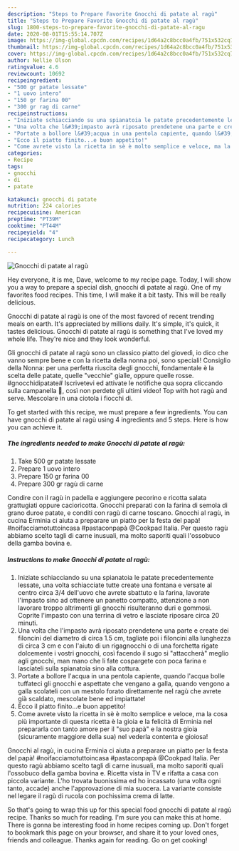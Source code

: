```yaml
---
description: "Steps to Prepare Favorite Gnocchi di patate al ragù"
title: "Steps to Prepare Favorite Gnocchi di patate al ragù"
slug: 1800-steps-to-prepare-favorite-gnocchi-di-patate-al-ragu
date: 2020-08-01T15:55:14.707Z
image: https://img-global.cpcdn.com/recipes/1d64a2c8bcc0a4fb/751x532cq70/gnocchi-di-patate-al-ragu-recipe-main-photo.jpg
thumbnail: https://img-global.cpcdn.com/recipes/1d64a2c8bcc0a4fb/751x532cq70/gnocchi-di-patate-al-ragu-recipe-main-photo.jpg
cover: https://img-global.cpcdn.com/recipes/1d64a2c8bcc0a4fb/751x532cq70/gnocchi-di-patate-al-ragu-recipe-main-photo.jpg
author: Nellie Olson
ratingvalue: 4.6
reviewcount: 10692
recipeingredient:
- "500 gr patate lessate"
- "1 uovo intero"
- "150 gr farina 00"
- "300 gr rag di carne"
recipeinstructions:
- "Iniziate schiacciando su una spianatoia le patate precedentemente lessate, una volta schiacciate tutte create una fontana e versate al centro circa 3/4 dell&#39;uovo che avrete sbattuto e la farina, lavorate l&#39;impasto sino ad ottenere un panetto compatto, attenzione a non lavorare troppo altrimenti gli gnocchi risulteranno duri e gommosi. Coprite l&#39;impasto con una terrina di vetro e lasciate riposare circa 20 minuti."
- "Una volta che l&#39;impasto avrà riposato prendetene una parte e create dei filoncini del diametro di circa 1.5 cm, tagliate poi i filoncini alla lunghezza di circa 3 cm e con l&#39;aiuto di un rigagnocchi o di una forchetta rigate dolcemente i vostri gnocchi, così facendo il sugo si &#34;attaccherà&#34; meglio agli gnocchi, man mano che li fate cospargete con poca farina e lasciateli sulla spianatoia sino alla cottura."
- "Portate a bollore l&#39;acqua in una pentola capiente, quando l&#39;acqua bolle tuffateci gli gnocchi e aspettate che vengano a galla, quando vengono a galla scolateli con un mestolo forato direttamente nel ragù che avrete già scaldato, mescolate bene ed impiattate!"
- "Ecco il piatto finito...e buon appetito!"
- "Come avrete visto la ricetta in sè è molto semplice e veloce, ma la cosa più importante di questa ricetta è la gioia e la felicità di Erminia nel prepararla con tanto amore per il &#34;suo papà&#34; e la nostra gioia (sicuramente maggiore della sua) nel vederla contenta e gioiosa!"
categories:
- Recipe
tags:
- gnocchi
- di
- patate

katakunci: gnocchi di patate 
nutrition: 224 calories
recipecuisine: American
preptime: "PT39M"
cooktime: "PT44M"
recipeyield: "4"
recipecategory: Lunch

---
```



![Gnocchi di patate al ragù](https://img-global.cpcdn.com/recipes/1d64a2c8bcc0a4fb/751x532cq70/gnocchi-di-patate-al-ragu-recipe-main-photo.jpg)

Hey everyone, it is me, Dave, welcome to my recipe page. Today, I will show you a way to prepare a special dish, gnocchi di patate al ragù. One of my favorites food recipes. This time, I will make it a bit tasty. This will be really delicious.

Gnocchi di patate al ragù is one of the most favored of recent trending meals on earth. It's appreciated by millions daily. It's simple, it's quick, it tastes delicious. Gnocchi di patate al ragù is something that I've loved my whole life. They're nice and they look wonderful.

Gli gnocchi di patate al ragù sono un classico piatto del giovedì, io dico che vanno sempre bene e con la ricetta della nonna poi, sono speciali! Consiglio della Nonna: per una perfetta riuscita degli gnocchi, fondamentale è la scelta delle patate, quelle &#34;vecchie&#34; gialle, oppure quelle rosse. #gnocchidipatate# Iscrivetevi ed attivate le notifiche qua sopra cliccando sulla campanella 🔔, così non perdete gli ultimi video! Top with hot ragù and serve. Mescolare in una ciotola i fiocchi di.


To get started with this recipe, we must prepare a few ingredients. You can have gnocchi di patate al ragù using 4 ingredients and 5 steps. Here is how you can achieve it.

<!--inarticleads1-->

##### The ingredients needed to make Gnocchi di patate al ragù:

1. Take 500 gr patate lessate
1. Prepare 1 uovo intero
1. Prepare 150 gr farina 00
1. Prepare 300 gr ragù di carne


Condire con il ragù in padella e aggiungere pecorino e ricotta salata grattugiati oppure cacioricotta. Gnocchi preparati con la farina di semola di grano duroe patate, e conditi con ragù di carne toscano. Gnocchi al ragù, in cucina Erminia ci aiuta a preparare un piatto per la festa del papà! #noifacciamotuttoincasa #pastaconpapà @Cookpad Italia. Per questo ragù abbiamo scelto tagli di carne inusuali, ma molto saporiti quali l&#39;ossobuco della gamba bovina e. 

<!--inarticleads2-->

##### Instructions to make Gnocchi di patate al ragù:

1. Iniziate schiacciando su una spianatoia le patate precedentemente lessate, una volta schiacciate tutte create una fontana e versate al centro circa 3/4 dell&#39;uovo che avrete sbattuto e la farina, lavorate l&#39;impasto sino ad ottenere un panetto compatto, attenzione a non lavorare troppo altrimenti gli gnocchi risulteranno duri e gommosi. Coprite l&#39;impasto con una terrina di vetro e lasciate riposare circa 20 minuti.
1. Una volta che l&#39;impasto avrà riposato prendetene una parte e create dei filoncini del diametro di circa 1.5 cm, tagliate poi i filoncini alla lunghezza di circa 3 cm e con l&#39;aiuto di un rigagnocchi o di una forchetta rigate dolcemente i vostri gnocchi, così facendo il sugo si &#34;attaccherà&#34; meglio agli gnocchi, man mano che li fate cospargete con poca farina e lasciateli sulla spianatoia sino alla cottura.
1. Portate a bollore l&#39;acqua in una pentola capiente, quando l&#39;acqua bolle tuffateci gli gnocchi e aspettate che vengano a galla, quando vengono a galla scolateli con un mestolo forato direttamente nel ragù che avrete già scaldato, mescolate bene ed impiattate!
1. Ecco il piatto finito...e buon appetito!
1. Come avrete visto la ricetta in sè è molto semplice e veloce, ma la cosa più importante di questa ricetta è la gioia e la felicità di Erminia nel prepararla con tanto amore per il &#34;suo papà&#34; e la nostra gioia (sicuramente maggiore della sua) nel vederla contenta e gioiosa!


Gnocchi al ragù, in cucina Erminia ci aiuta a preparare un piatto per la festa del papà! #noifacciamotuttoincasa #pastaconpapà @Cookpad Italia. Per questo ragù abbiamo scelto tagli di carne inusuali, ma molto saporiti quali l&#39;ossobuco della gamba bovina e. Ricetta vista in TV e rifatta a casa con piccola variante. L&#39;ho trovata buonissima ed ho incassato (una volta ogni tanto, accade) anche l&#39;approvazione di mia suocera. La variante consiste nel legare il ragù di rucola con pochissima crema di latte. 

So that's going to wrap this up for this special food gnocchi di patate al ragù recipe. Thanks so much for reading. I'm sure you can make this at home. There is gonna be interesting food in home recipes coming up. Don't forget to bookmark this page on your browser, and share it to your loved ones, friends and colleague. Thanks again for reading. Go on get cooking!
